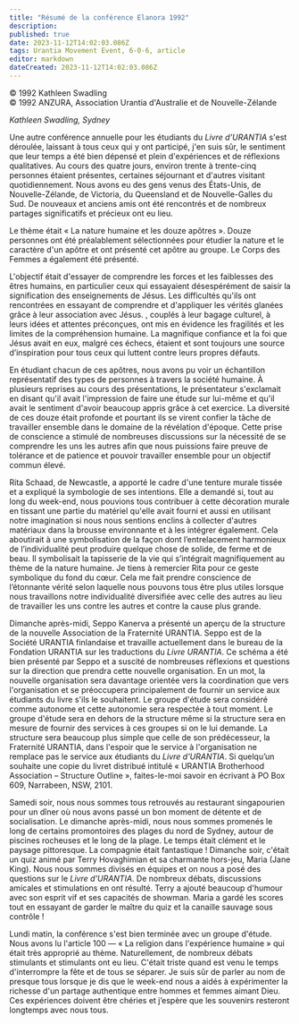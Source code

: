 ```yaml
---
title: "Résumé de la conférence Elanora 1992"
description: 
published: true
date: 2023-11-12T14:02:03.086Z
tags: Urantia Movement Event, 6-0-6, article
editor: markdown
dateCreated: 2023-11-12T14:02:03.086Z
---
```



<p class="v-card v-sheet theme--light grey lighten-3 px-2 py-1">© 1992 Kathleen Swadling<br>© 1992 ANZURA, Association Urantia d'Australie et de Nouvelle-Zélande</p>


_Kathleen Swadling, Sydney_

Une autre conférence annuelle pour les étudiants du _Livre d'URANTIA_ s'est déroulée, laissant à tous ceux qui y ont participé, j'en suis sûr, le sentiment que leur temps a été bien dépensé et plein d'expériences et de réflexions qualitatives. Au cours des quatre jours, environ trente à trente-cinq personnes étaient présentes, certaines séjournant et d'autres visitant quotidiennement. Nous avons eu des gens venus des États-Unis, de Nouvelle-Zélande, de Victoria, du Queensland et de Nouvelle-Galles du Sud. De nouveaux et anciens amis ont été rencontrés et de nombreux partages significatifs et précieux ont eu lieu.

Le thème était « La nature humaine et les douze apôtres ». Douze personnes ont été préalablement sélectionnées pour étudier la nature et le caractère d'un apôtre et ont présenté cet apôtre au groupe. Le Corps des Femmes a également été présenté.

L'objectif était d'essayer de comprendre les forces et les faiblesses des êtres humains, en particulier ceux qui essayaient désespérément de saisir la signification des enseignements de Jésus. Les difficultés qu'ils ont rencontrées en essayant de comprendre et d'appliquer les vérités glanées grâce à leur association avec Jésus. , couplés à leur bagage culturel, à leurs idées et attentes préconçues, ont mis en évidence les fragilités et les limites de la compréhension humaine. La magnifique confiance et la foi que Jésus avait en eux, malgré ces échecs, étaient et sont toujours une source d’inspiration pour tous ceux qui luttent contre leurs propres défauts.

En étudiant chacun de ces apôtres, nous avons pu voir un échantillon représentatif des types de personnes à travers la société humaine. À plusieurs reprises au cours des présentations, le présentateur s'exclamait en disant qu'il avait l'impression de faire une étude sur lui-même et qu'il avait le sentiment d'avoir beaucoup appris grâce à cet exercice. La diversité de ces douze était profonde et pourtant ils se virent confier la tâche de travailler ensemble dans le domaine de la révélation d'époque. Cette prise de conscience a stimulé de nombreuses discussions sur la nécessité de se comprendre les uns les autres afin que nous puissions faire preuve de tolérance et de patience et pouvoir travailler ensemble pour un objectif commun élevé.

Rita Schaad, de Newcastle, a apporté le cadre d'une tenture murale tissée et a expliqué la symbologie de ses intentions. Elle a demandé si, tout au long du week-end, nous pouvions tous contribuer à cette décoration murale en tissant une partie du matériel qu'elle avait fourni et aussi en utilisant notre imagination si nous nous sentions enclins à collecter d'autres matériaux dans la brousse environnante et à les intégrer également. Cela aboutirait à une symbolisation de la façon dont l’entrelacement harmonieux de l’individualité peut produire quelque chose de solide, de ferme et de beau. Il symbolisait la tapisserie de la vie qui s’intégrait magnifiquement au thème de la nature humaine. Je tiens à remercier Rita pour ce geste symbolique du fond du cœur. Cela me fait prendre conscience de l’étonnante vérité selon laquelle nous pouvons tous être plus utiles lorsque nous travaillons notre individualité diversifiée avec celle des autres au lieu de travailler les uns contre les autres et contre la cause plus grande.

Dimanche après-midi, Seppo Kanerva a présenté un aperçu de la structure de la nouvelle Association de la Fraternité URANTIA. Seppo est de la Société URANTIA finlandaise et travaille actuellement dans le bureau de la Fondation URANTIA sur les traductions du _Livre URANTIA_. Ce schéma a été bien présenté par Seppo et a suscité de nombreuses réflexions et questions sur la direction que prendra cette nouvelle organisation. En un mot, la nouvelle organisation sera davantage orientée vers la coordination que vers l'organisation et se préoccupera principalement de fournir un service aux étudiants du livre s'ils le souhaitent. Le groupe d'étude sera considéré comme autonome et cette autonomie sera respectée à tout moment. Le groupe d'étude sera en dehors de la structure même si la structure sera en mesure de fournir des services à ces groupes si on le lui demande. La structure sera beaucoup plus simple que celle de son prédécesseur, la Fraternité URANTIA, dans l'espoir que le service à l'organisation ne remplace pas le service aux étudiants du _Livre d'URANTIA_. Si quelqu’un souhaite une copie du livret distribué intitulé « URANTIA Brotherhood Association – Structure Outline », faites-le-moi savoir en écrivant à PO Box 609, Narrabeen, NSW, 2101.

Samedi soir, nous nous sommes tous retrouvés au restaurant singapourien pour un dîner où nous avons passé un bon moment de détente et de socialisation. Le dimanche après-midi, nous nous sommes promenés le long de certains promontoires des plages du nord de Sydney, autour de piscines rocheuses et le long de la plage. Le temps était clément et le paysage pittoresque. La compagnie était fantastique ! Dimanche soir, c'était un quiz animé par Terry Hovaghimian et sa charmante hors-jeu, Maria (Jane King). Nous nous sommes divisés en équipes et on nous a posé des questions sur le _Livre d'URANTIA_. De nombreux débats, discussions amicales et stimulations en ont résulté. Terry a ajouté beaucoup d'humour avec son esprit vif et ses capacités de showman. Maria a gardé les scores tout en essayant de garder le maître du quiz et la canaille sauvage sous contrôle !

Lundi matin, la conférence s'est bien terminée avec un groupe d'étude. Nous avons lu l'article 100 — « La religion dans l'expérience humaine » qui était très approprié au thème. Naturellement, de nombreux débats stimulants et stimulants ont eu lieu. C'était triste quand est venu le temps d'interrompre la fête et de tous se séparer. Je suis sûr de parler au nom de presque tous lorsque je dis que le week-end nous a aidés à expérimenter la richesse d'un partage authentique entre hommes et femmes aimant Dieu. Ces expériences doivent être chéries et j’espère que les souvenirs resteront longtemps avec nous tous.

